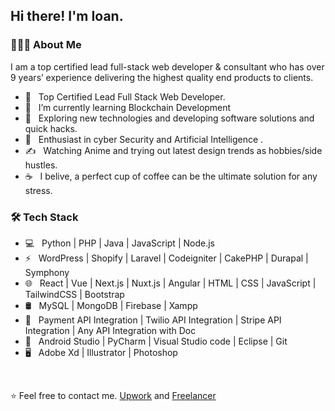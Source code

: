 <h2> Hi there! I'm Ioan.</h2>

<h3> 👨🏻‍💻 About Me </h3>
I am a top certified lead full-stack web developer & consultant who has over 9 years’ experience delivering the highest quality end products to clients.

- 💼 &nbsp; Top Certified Lead Full Stack Web Developer.
- 🔭 &nbsp; I’m currently learning Blockchain Development
- 🤔 &nbsp; Exploring new technologies and developing software solutions and quick hacks.
- 🌱 &nbsp; Enthusiast in cyber Security and Artificial Intelligence .
- ✍️ &nbsp; Watching Anime and trying out latest design trends as hobbies/side hustles.
- ☕ &nbsp; I belive, a perfect cup of coffee can be the ultimate solution for any stress. 

<h3>🛠 Tech Stack</h3>

- 💻 &nbsp; Python | PHP | Java | JavaScript | Node.js 
- ⚡ &nbsp; WordPress | Shopify | Laravel | Codeigniter | CakePHP | Durapal | Symphony
- 🌐 &nbsp; React | Vue | Next.js | Nuxt.js | Angular | HTML | CSS | JavaScript | TailwindCSS | Bootstrap 
- 🛢 &nbsp; MySQL | MongoDB | Firebase | Xampp
- 🥇 &nbsp; Payment API Integration | Twilio API Integration | Stripe API Integration | Any API Integration with Doc
- 🔧 &nbsp; Android Studio | PyCharm | Visual Studio code | Eclipse | Git
- 🖥 &nbsp; Adobe Xd | Illustrator | Photoshop

<br>


⭐️ Feel free to contact me. [Upwork](https://www.upwork.com/freelancers/~0129f25bde880f3d54) and [Freelancer](https://www.freelancer.com/hireme/johnsda)
